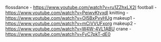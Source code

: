 flossdance - https://www.youtube.com/watch?v=ru1ZZhxLX2I
football - https://www.youtube.com/watch?v=PeiwvKtyxdI
knitting - https://www.youtube.com/watch?v=OI5BxPvvHUg
makeup1 - https://www.youtube.com/watch?v=mCiVVUFxorg
makeup2 - https://www.youtube.com/watch?v=W4W-4VL1ABU
crane - https://www.youtube.com/watch?v=FyC7pkT-dE0

